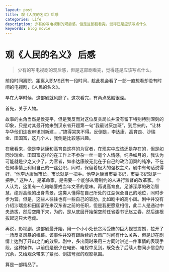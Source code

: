 ```yaml
---
layout: post
title: 观《人民的名义》后感
categories: Life
description: 少有的写电视剧的观后感，但是这部剧看完，觉得还是应该写点什么
keywords: blog movie
---
```


# 观《人民的名义》 后感

> 少有的写电视剧的观后感，但是这部剧看完，觉得还是应该写点什么。

前段时间离职，距离入职MS还有一段时间，趁此机会看了一部一直想看却没有时间的电视剧，《人民的名义》。

早在大学时候，这部剧就风靡了。这次看完，有两点感触很深。



首先，关于人物。

故事的主角当然是侯亮平，但是我反而对这位反贪局长并没有留下特别特别深刻的印象，只是对其最开始来到汉东省开题第一句“我最讨厌加班”，到后来的，“让林华华他们连夜审讯刘新建……”搞得哭笑不得。反倒是，李达康、高育良、沙瑞金、田国富，这几个人，我倒是比较感兴趣。

在我看来，像是李达康和高育良这样的为官者，在现实中应该还是存在的，但是如同沙瑞金、田国富这样的在工作上不参杂一丝一毫个人情感，纯净如月的，我认为可能就是少之又少了。为官者，如李达康般无比在于自己的政治羽翼的纯净，不在任何事情上利用自己的一丝公职，同时，保留着极大的强权主义。剧中有句话说得好，“他李达康当市长，市长就是一把手。他李达康当市委书记，市委书记就是一把手。” 这种人，是革命家，是需要一个能够从旁制约的人进行监督的改革家。个人认为，这里有一点暗暗警戒当年文革的意味。再说高育良，足够深厚的政治智慧，绝对高级的出身背景，这类人懂得在自己所处的江湖保全自己的地位，同时步步为营。但是，这些人往往也有一些自己的软肋，比如剧中的高小凤。剧中并没有介绍沙瑞金和田国富在来汉东省之前的任职，但是我更愿意相信，此二人是通过中央选拔，然后空降下来，为的，是从底层开始架空前任省委书记赵立春，然后连根拔起这只大老虎。



再说，影视剧。这部剧最开始，用一个小小处长贪污受贿的巨大视觉震撼，拉开了一场反贪风暴的帷幕。该事件并没有跟后续的大风厂时间有什么关系，但是却在剧情上达到了开山之门的效果。剧中，多出同时采用三方同时讲述一件事情的表现手段，这种操作，以前倒是很少在电影、电视中见到，既免去了后续人物同步信息的冗余，又给观众带来了紧张、剑拔弩张的观影氛围。





算是一部精品了。

